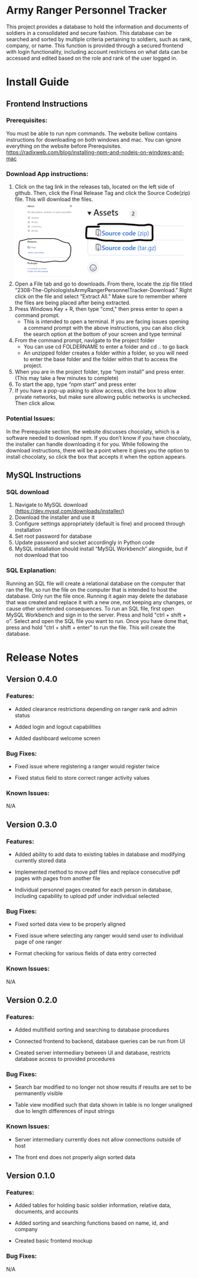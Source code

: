 ﻿# Army Ranger Personnel Tracker
This project provides a database to hold the information and documents of soldiers in a consolidated and secure fashion. This database can be searched and sorted by multiple criteria pertaining to soldiers, such as rank, company, or name. This function is provided through a secured frontend with login functionality, including account restrictions on what data can be accessed and edited based on the role and rank of the user logged in.

# Install Guide

## Frontend Instructions
### Prerequisites:
You must be able to run npm commands. The website bellow contains instructions for downloading on both windows and mac. You can ignore everything on the website before Prerequisites.
https://radixweb.com/blog/installing-npm-and-nodejs-on-windows-and-mac

### Download App instructions:

1. Click on the tag link in the releases tab, located on the left side of github. Then, click the Final Release Tag and click the Source Code(zip) file. This will download the files.
![Screenshot](InstructionPics.png)
2. Open a File tab and go to downloads. From there, locate the zip file titled “2308-The-OphiologistsArmyRangerPersonnelTracker-Download.” Right click on the file and select “Extract All.” Make sure to remember where the files are being placed after being extracted. 
3. Press Windows Key + R, then type "cmd," then press enter to open a command prompt.
     - This is intended to open a terminal. If you are facing issues opening a command prompt with the above instructions, you can also click the search option at the   bottom of your screen and type terminal 
4. From the command prompt, navigate to the project folder
     - You can use cd FOLDERNAME to enter a folder and cd .. to go back
     - An unzipped folder creates a folder within a folder, so you will need to enter the base folder and the folder within that to access the project.
5. When you are in the project folder, type “npm install” and press enter. (This may take a few minutes to complete)
6. To start the app, type “npm start” and press enter
7. If you have a pop-up asking to allow access, click the box to allow private networks, but make sure allowing public networks is unchecked. Then click allow.

### Potential Issues:

In the Prerequisite section, the website discusses chocolaty, which is a software needed to download npm. If you don’t know if you have chocolaty, the installer can handle downloading it for you. While following the download instructions, there will be a point where it gives you the option to install chocolaty, so click the box that accepts it when the option appears. 

## MySQL Instructions
### SQL download
1. Navigate to MySQL download (https://dev.mysql.com/downloads/installer/)
2. Download the installer and use it
3. Configure settings appropriately (default is fine) and proceed through installation
4. Set root password for database
5. Update password and socket accordingly in Python code
6. MySQL installation should install “MySQL Workbench” alongside, but if not download that too

### SQL Explanation:
Running an SQL file will create a relational database on the computer that ran the file, so run the file on the computer that is intended to host the database. Only run the file once. Running it again may delete the database that was created and replace it with a new one, not keeping any changes, or cause other unintended consequences.
To run an SQL file, first open MySQL Workbench and sign in to the server. Press and hold "ctrl + shift + o". Select and open the SQL file you want to run. Once you have done that, press and hold "ctrl + shift + enter" to run the file. This will create the database.

# Release Notes

## Version 0.4.0
### Features:
- Added clearance restrictions depending on ranger rank and admin status

- Added login and logout capabilities

- Added dashboard welcome screen
### Bug Fixes:
- Fixed issue where registering a ranger would register twice

- Fixed status field to store correct ranger activity values
### Known Issues:
N/A

## Version 0.3.0
### Features:
- Added ability to add data to existing tables in database and modifying currently stored data
 
- Implemented method to move pdf files and replace consecutive pdf pages with pages from another file

- Individual personnel pages created for each person in database, including capability to upload pdf under individual selected

### Bug Fixes: 
- Fixed sorted data view to be properly aligned

- Fixed issue where selecting any ranger would send user to individual page of one ranger

- Format checking for various fields of data entry corrected

### Known Issues:
N/A

## Version 0.2.0
### Features:

 - Added multifield sorting and searching to database procedures
 
 - Connected frontend to backend, database queries can be run from UI

 - Created server intermediary between UI and database, restricts database access to provided procedures

### Bug Fixes:

 - Search bar modified to no longer not show results if results are set to be permanently visible

 - Table view modified such that data shown in table is no longer unaligned due to length differences of input strings

 ### Known Issues:
 
 - Server intermediary currently does not allow connections outside of host
 
 - The front end does not properly align sorted data

## Version 0.1.0

### Features:

-   Added tables for holding basic soldier information, relative data, documents, and accounts
    
-   Added sorting and searching functions based on name, id, and company
    
-   Created basic frontend mockup

### Bug Fixes:

N/A




